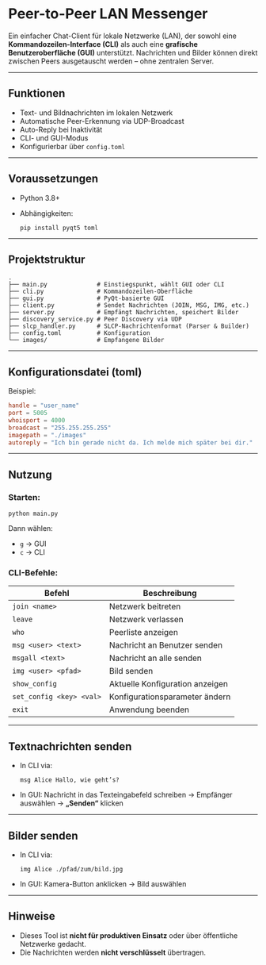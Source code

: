 # Peer-to-Peer LAN Messenger

Ein einfacher Chat-Client für lokale Netzwerke (LAN), der sowohl eine **Kommandozeilen-Interface (CLI)** als auch eine **grafische Benutzeroberfläche (GUI)** unterstützt. Nachrichten und Bilder können direkt zwischen Peers ausgetauscht werden – ohne zentralen Server.

---

## Funktionen

- Text- und Bildnachrichten im lokalen Netzwerk
- Automatische Peer-Erkennung via UDP-Broadcast
- Auto-Reply bei Inaktivität
- CLI- und GUI-Modus
- Konfigurierbar über `config.toml`

---

## Voraussetzungen

- Python 3.8+
- Abhängigkeiten:

  ```
  pip install pyqt5 toml
  ```

---

## Projektstruktur

```
.
├── main.py              # Einstiegspunkt, wählt GUI oder CLI
├── cli.py               # Kommandozeilen-Oberfläche
├── gui.py               # PyQt-basierte GUI
├── client.py            # Sendet Nachrichten (JOIN, MSG, IMG, etc.)
├── server.py            # Empfängt Nachrichten, speichert Bilder
├── discovery_service.py # Peer Discovery via UDP
├── slcp_handler.py      # SLCP-Nachrichtenformat (Parser & Builder)
├── config.toml          # Konfiguration
└── images/              # Empfangene Bilder
```

---

##  Konfigurationsdatei (toml)

Beispiel:

```toml
handle = "user_name"
port = 5005
whoisport = 4000
broadcast = "255.255.255.255"
imagepath = "./images"
autoreply = "Ich bin gerade nicht da. Ich melde mich später bei dir."
```

---

## Nutzung

### Starten:

```
python main.py
```

Dann wählen:
- `g` → GUI
- `c` → CLI

### CLI-Befehle:

| Befehl             | Beschreibung                          |
|--------------------|----------------------------------------|
| `join <name>`      | Netzwerk beitreten                     |
| `leave`            | Netzwerk verlassen                     |
| `who`              | Peerliste anzeigen                     |
| `msg <user> <text>`| Nachricht an Benutzer senden           |
| `msgall <text>`    | Nachricht an alle senden               |
| `img <user> <pfad>`| Bild senden                            |
| `show_config`      | Aktuelle Konfiguration anzeigen        |
| `set_config <key> <val>` | Konfigurationsparameter ändern  |
| `exit`             | Anwendung beenden                      |

---

## Textnachrichten senden

- In CLI via:

  ```
  msg Alice Hallo, wie geht’s?
  ```

- In GUI: Nachricht in das Texteingabefeld schreiben → Empfänger auswählen → **„Senden“** klicken

---

## Bilder senden

- In CLI via:

  ```
  img Alice ./pfad/zum/bild.jpg
  ```

- In GUI: Kamera-Button anklicken → Bild auswählen

---

## Hinweise

- Dieses Tool ist **nicht für produktiven Einsatz** oder über öffentliche Netzwerke gedacht.
- Die Nachrichten werden **nicht verschlüsselt** übertragen.